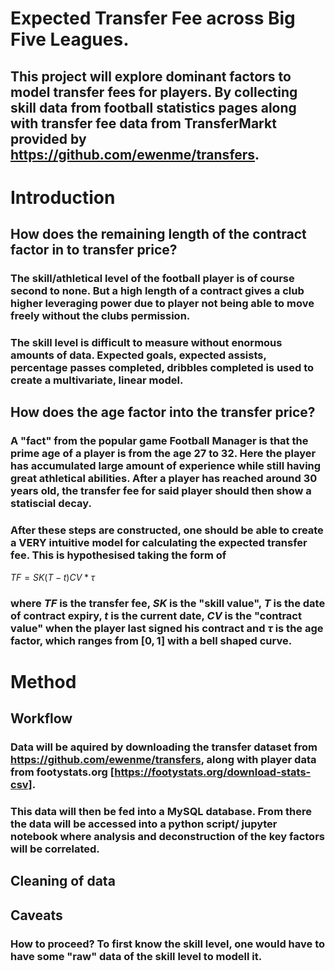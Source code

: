 # Expected Transfer Fee across Big Five Leagues.

## This project will explore dominant factors to model transfer fees for players. By collecting skill data from football statistics pages along with transfer fee data from TransferMarkt provided by https://github.com/ewenme/transfers.



# Introduction

## How does the remaining length of the contract factor in to transfer price?
### The skill/athletical level of the football player is of course second to none. But a high length of a contract gives a club higher leveraging power due to player not being able to move freely without the clubs permission.

### The skill level is difficult to measure without enormous amounts of data. Expected goals, expected assists, percentage passes completed, dribbles completed is used to create a multivariate, linear model.


## How does the age factor into the transfer price? 
### A "fact" from the popular game Football Manager is that the prime age of a player is from the age 27 to 32. Here the player has accumulated large amount of experience while still having great athletical abilities. After a player has reached around 30 years old, the transfer fee for said player should then show a statiscial decay.

### After these steps are constructed, one should be able to create a VERY intuitive model for calculating the expected transfer fee. This is hypothesised taking the form of
 $TF = SK (T-t) CV *\tau$
### where $TF$ is the transfer fee, $SK$ is the "skill value", $T$ is the date of contract expiry, $t$ is the current date, $CV$ is the "contract value" when the player last signed his contract and $\tau$ is the age factor, which ranges from $[0,1]$ with a bell shaped curve. 


# Method

## Workflow
### Data will be aquired by downloading the transfer dataset from https://github.com/ewenme/transfers, along with player data from footystats.org [https://footystats.org/download-stats-csv]. 

### This data will then be fed into a MySQL database. From there the data will be accessed into a python script/ jupyter notebook where analysis and deconstruction of the key factors will be correlated.

## Cleaning of data

## Caveats
### How to proceed? To first know the skill level, one would have to have some "raw" data of the skill level to modell it. 




